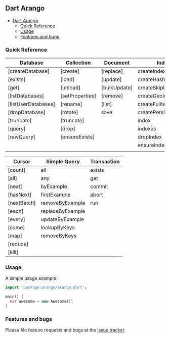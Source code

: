 ## Dart Arango

- [Dart Arango](#dart-arango)
  - [Quick Reference](#quick-reference)
  - [Usage](#usage)
  - [Features and bugs](#features-and-bugs)

### Quick Reference

| Database            | Collection      | Document     | Index                 |
| ------------------- | --------------- | ------------ | --------------------- |
| [createDatabase]    | [create]        | [replace]    | createIndex           |
| [exists]            | [load]          | [update]     | createHashIndex       |
| [get]               | [unload]        | [bulkUpdate] | createSkipList        |
| [listDatabases]     | [setProperties] | [remove]     | createGeoIndex        |
| [listUserDatabases] | [rename]        | [list]       | createFulltextIndex   |
| [dropDatabase]      | [rotate]        | save         | createPersistentIndex |
| [truncate]          | [truncate]      |              | index                 |
| [query]             | [drop]          |              | indexes               |
| [rawQuery]          | [ensureExists]  |              | dropIndex             |
|                     |                 |              | ensureIndex           |
|                     |                 |              |                       |

| Cursor      | Simple Query     | Transaction |
| ----------- | ---------------- | ----------- |
| [count]     | all              | exists      |
| [all]       | any              | get         |
| [next]      | byExample        | commit      |
| [hasNext]   | firstExample     | abort       |
| [nextBatch] | removeByExample  | run         |
| [each]      | replaceByExample |             |
| [every]     | updateByExample  |             |
| [some]      | lookupByKeys     |             |
| [map]       | removeByKeys     |             |
| [reduce]    |                  |             |
| [kill]      |                  |             |

### Usage

A simple usage example:

```dart
import 'package:arango/arango.dart';

main() {
  var awesome = new Awesome();
}
```

### Features and bugs

Please file feature requests and bugs at the [issue tracker][tracker].

[tracker]: http://example.com/issues/replaceme
